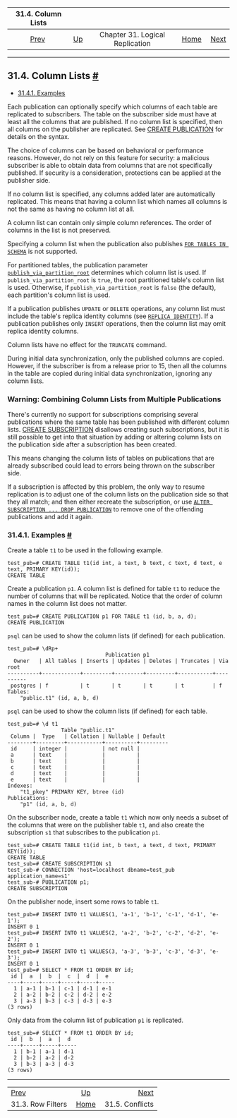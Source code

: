 <!--?xml version="1.0" encoding="UTF-8" standalone="no"?-->

|                        31.4. Column Lists                        |                                                                  |                                 |                                                       |                                                               |
| :--------------------------------------------------------------: | :--------------------------------------------------------------- | :-----------------------------: | ----------------------------------------------------: | ------------------------------------------------------------: |
| [Prev](logical-replication-row-filter.html "31.3. Row Filters")  | [Up](logical-replication.html "Chapter 31. Logical Replication") | Chapter 31. Logical Replication | [Home](index.html "PostgreSQL 17devel Documentation") |  [Next](logical-replication-conflicts.html "31.5. Conflicts") |

***

## 31.4. Column Lists [#](#LOGICAL-REPLICATION-COL-LISTS)

* [31.4.1. Examples](logical-replication-col-lists.html#LOGICAL-REPLICATION-COL-LIST-EXAMPLES)

Each publication can optionally specify which columns of each table are replicated to subscribers. The table on the subscriber side must have at least all the columns that are published. If no column list is specified, then all columns on the publisher are replicated. See [CREATE PUBLICATION](sql-createpublication.html "CREATE PUBLICATION") for details on the syntax.

The choice of columns can be based on behavioral or performance reasons. However, do not rely on this feature for security: a malicious subscriber is able to obtain data from columns that are not specifically published. If security is a consideration, protections can be applied at the publisher side.

If no column list is specified, any columns added later are automatically replicated. This means that having a column list which names all columns is not the same as having no column list at all.

A column list can contain only simple column references. The order of columns in the list is not preserved.

Specifying a column list when the publication also publishes [`FOR TABLES IN SCHEMA`](sql-createpublication.html#SQL-CREATEPUBLICATION-FOR-TABLES-IN-SCHEMA) is not supported.

For partitioned tables, the publication parameter [`publish_via_partition_root`](sql-createpublication.html#SQL-CREATEPUBLICATION-WITH-PUBLISH-VIA-PARTITION-ROOT) determines which column list is used. If `publish_via_partition_root` is `true`, the root partitioned table's column list is used. Otherwise, if `publish_via_partition_root` is `false` (the default), each partition's column list is used.

If a publication publishes `UPDATE` or `DELETE` operations, any column list must include the table's replica identity columns (see [`REPLICA IDENTITY`](sql-altertable.html#SQL-ALTERTABLE-REPLICA-IDENTITY)). If a publication publishes only `INSERT` operations, then the column list may omit replica identity columns.

Column lists have no effect for the `TRUNCATE` command.

During initial data synchronization, only the published columns are copied. However, if the subscriber is from a release prior to 15, then all the columns in the table are copied during initial data synchronization, ignoring any column lists.

### Warning: Combining Column Lists from Multiple Publications

There's currently no support for subscriptions comprising several publications where the same table has been published with different column lists. [CREATE SUBSCRIPTION](sql-createsubscription.html "CREATE SUBSCRIPTION") disallows creating such subscriptions, but it is still possible to get into that situation by adding or altering column lists on the publication side after a subscription has been created.

This means changing the column lists of tables on publications that are already subscribed could lead to errors being thrown on the subscriber side.

If a subscription is affected by this problem, the only way to resume replication is to adjust one of the column lists on the publication side so that they all match; and then either recreate the subscription, or use [`ALTER SUBSCRIPTION ... DROP PUBLICATION`](sql-altersubscription.html#SQL-ALTERSUBSCRIPTION-PARAMS-SETADDDROP-PUBLICATION) to remove one of the offending publications and add it again.

### 31.4.1. Examples [#](#LOGICAL-REPLICATION-COL-LIST-EXAMPLES)

Create a table `t1` to be used in the following example.

    test_pub=# CREATE TABLE t1(id int, a text, b text, c text, d text, e text, PRIMARY KEY(id));
    CREATE TABLE

Create a publication `p1`. A column list is defined for table `t1` to reduce the number of columns that will be replicated. Notice that the order of column names in the column list does not matter.

    test_pub=# CREATE PUBLICATION p1 FOR TABLE t1 (id, b, a, d);
    CREATE PUBLICATION

`psql` can be used to show the column lists (if defined) for each publication.

    test_pub=# \dRp+
                                   Publication p1
      Owner   | All tables | Inserts | Updates | Deletes | Truncates | Via root
    ----------+------------+---------+---------+---------+-----------+----------
     postgres | f          | t       | t       | t       | t         | f
    Tables:
        "public.t1" (id, a, b, d)

`psql` can be used to show the column lists (if defined) for each table.

    test_pub=# \d t1
                     Table "public.t1"
     Column |  Type   | Collation | Nullable | Default
    --------+---------+-----------+----------+---------
     id     | integer |           | not null |
     a      | text    |           |          |
     b      | text    |           |          |
     c      | text    |           |          |
     d      | text    |           |          |
     e      | text    |           |          |
    Indexes:
        "t1_pkey" PRIMARY KEY, btree (id)
    Publications:
        "p1" (id, a, b, d)

On the subscriber node, create a table `t1` which now only needs a subset of the columns that were on the publisher table `t1`, and also create the subscription `s1` that subscribes to the publication `p1`.

    test_sub=# CREATE TABLE t1(id int, b text, a text, d text, PRIMARY KEY(id));
    CREATE TABLE
    test_sub=# CREATE SUBSCRIPTION s1
    test_sub-# CONNECTION 'host=localhost dbname=test_pub application_name=s1'
    test_sub-# PUBLICATION p1;
    CREATE SUBSCRIPTION

On the publisher node, insert some rows to table `t1`.

    test_pub=# INSERT INTO t1 VALUES(1, 'a-1', 'b-1', 'c-1', 'd-1', 'e-1');
    INSERT 0 1
    test_pub=# INSERT INTO t1 VALUES(2, 'a-2', 'b-2', 'c-2', 'd-2', 'e-2');
    INSERT 0 1
    test_pub=# INSERT INTO t1 VALUES(3, 'a-3', 'b-3', 'c-3', 'd-3', 'e-3');
    INSERT 0 1
    test_pub=# SELECT * FROM t1 ORDER BY id;
     id |  a  |  b  |  c  |  d  |  e
    ----+-----+-----+-----+-----+-----
      1 | a-1 | b-1 | c-1 | d-1 | e-1
      2 | a-2 | b-2 | c-2 | d-2 | e-2
      3 | a-3 | b-3 | c-3 | d-3 | e-3
    (3 rows)

Only data from the column list of publication `p1` is replicated.

    test_sub=# SELECT * FROM t1 ORDER BY id;
     id |  b  |  a  |  d
    ----+-----+-----+-----
      1 | b-1 | a-1 | d-1
      2 | b-2 | a-2 | d-2
      3 | b-3 | a-3 | d-3
    (3 rows)

***

|                                                                  |                                                                  |                                                               |
| :--------------------------------------------------------------- | :--------------------------------------------------------------: | ------------------------------------------------------------: |
| [Prev](logical-replication-row-filter.html "31.3. Row Filters")  | [Up](logical-replication.html "Chapter 31. Logical Replication") |  [Next](logical-replication-conflicts.html "31.5. Conflicts") |
| 31.3. Row Filters                                                |       [Home](index.html "PostgreSQL 17devel Documentation")      |                                               31.5. Conflicts |
